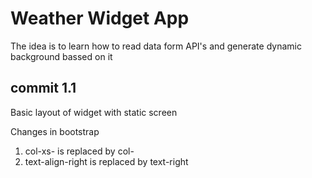 # Weather Widget App
The idea is to learn how to read data form API's and generate dynamic background bassed on it

## commit 1.1
Basic layout of widget with static screen

Changes in bootstrap
1. col-xs- is replaced by col-
2. text-align-right is replaced by text-right